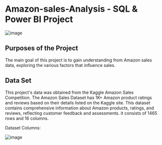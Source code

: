 # Amazon-sales-Analysis - SQL & Power BI Project 
![image](https://github.com/user-attachments/assets/80ef7bfe-7a9b-460a-99ac-a5472b3ac320)

## Purposes of the Project
The main goal of this project is to gain understanding from Amazon sales data, exploring the various factors that influence sales.

## Data Set
This project's data was obtained from the Kaggle Amazon Sales Competition. 
The Amazon Sales Dataset has 1K+ Amazon product ratings and reviews based on their details listed on the Kaggle site. This dataset contains comprehensive information about Amazon products, ratings, and reviews, reflecting customer feedback and assessments. 
it consists of 1465 rows and 16 columns.

Dataset Columns:

![image](https://github.com/user-attachments/assets/8da62bd4-f365-4289-becb-7bc59d5681a8)


